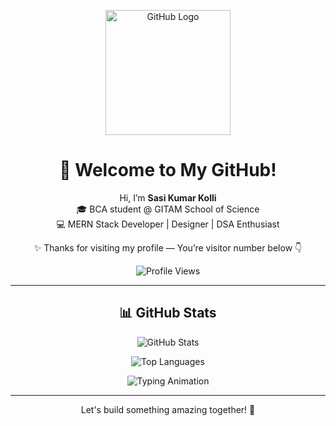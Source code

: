 <p align="center">
  <img width="200" src="https://cdn.jsdelivr.net/gh/devicons/devicon/icons/github/github-original.svg" alt="GitHub Logo"/>
</p>

<h1 align="center">👋 Welcome to My GitHub!</h1>
<p align="center">
Hi, I’m <strong>Sasi Kumar Kolli</strong><br/>
🎓 BCA student @ GITAM School of Science<br/>
💻 MERN Stack Developer | Designer | DSA Enthusiast<br/>
</p>

<p align="center">
✨ Thanks for visiting my profile — You’re visitor number below 👇
</p>

<p align="center">
  <img src="https://komarev.com/ghpvc/?username=sasikumar272004&label=Profile%20Views&color=0e75b6&style=for-the-badge" alt="Profile Views"/>
</p>

---

<h2 align="center">📊 GitHub Stats</h2>

<p align="center">
  <img src="https://github-readme-stats.vercel.app/api?username=sasikumar272004&show_icons=true&theme=tokyonight&hide_border=true" alt="GitHub Stats"/>
</p>

<p align="center">
  <img src="https://github-readme-stats.vercel.app/api/top-langs/?username=sasikumar272004&layout=compact&theme=tokyonight&hide_border=true" alt="Top Languages"/>
</p>




<p align="center">
  <img src="https://readme-typing-svg.demolab.com?font=Fira+Code&pause=1000&color=F75C7E&width=500&lines=Welcome+to+My+GitHub!;Full+Stack+MERN+Developer;Always+Learning+&+Building" alt="Typing Animation"/>
</p>

---

<p align="center">
  Let's build something amazing together! 🚀
</p>

